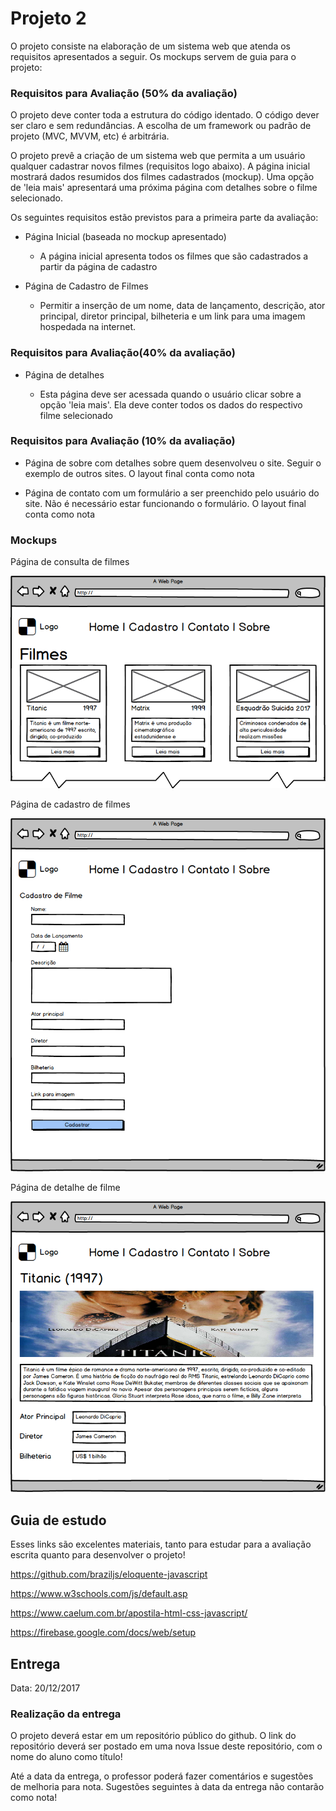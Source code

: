 # Projeto 2

O projeto consiste na elaboração de um sistema web que atenda os requisitos apresentados a seguir. Os mockups servem de guia para o projeto:

### Requisitos para Avaliação (50% da avaliação)

O projeto deve conter toda a estrutura do código identado. O código dever ser claro e sem redundâncias. A escolha de um framework ou padrão de projeto (MVC, MVVM, etc) é arbitrária.

O projeto prevê a criação de um sistema web que permita a um usuário qualquer cadastrar novos filmes (requisitos logo abaixo). A página inicial mostrará dados resumidos dos filmes cadastrados (mockup). Uma opção de 'leia mais' apresentará uma próxima página com detalhes sobre o filme selecionado.

Os seguintes requisitos estão previstos para a primeira parte da avaliação:

* Página Inicial (baseada no mockup apresentado)
  
  * A página inicial apresenta todos os filmes que são cadastrados a partir da página de cadastro

* Página de Cadastro de Filmes
  
  * Permitir a inserção de um nome, data de lançamento, descrição, ator principal, diretor principal, bilheteria e um link para uma imagem hospedada na internet.  

### Requisitos para Avaliação(40% da avaliação)

* Página de detalhes

  * Esta página deve ser acessada quando o usuário clicar sobre a opção 'leia mais'. Ela deve conter todos os dados do respectivo filme selecionado

### Requisitos para Avaliação (10% da avaliação)

* Página de sobre com detalhes sobre quem desenvolveu o site. Seguir o exemplo de outros sites. O layout final conta como nota

* Página de contato com um formulário a ser preenchido pelo usuário do site. Não é necessário estar funcionando o formulário. O layout final conta como nota

### Mockups

Página de consulta de filmes

![Página de consulta de filmes](./T1.png)

Página de cadastro de filmes

![Página de cadastro de filmes](./T2.png)

Página de detalhe de filme

![Página de detalhe de filme](./T3.png)

## Guia de estudo

Esses links são excelentes materiais, tanto para estudar para a avaliação escrita quanto para desenvolver o projeto!

https://github.com/braziljs/eloquente-javascript

https://www.w3schools.com/js/default.asp

https://www.caelum.com.br/apostila-html-css-javascript/

https://firebase.google.com/docs/web/setup

## Entrega

Data: 20/12/2017

### Realização da entrega

O projeto deverá estar em um repositório público do github. O link do repositório deverá ser postado em uma nova Issue deste repositório, com o nome do aluno como título!

Até a data da entrega, o professor poderá fazer comentários e sugestões de melhoria para nota. Sugestões seguintes à data da entrega não contarão como nota!


